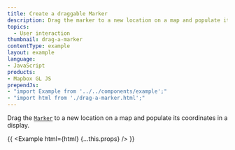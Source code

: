 ```yaml
---
title: Create a draggable Marker
description: Drag the marker to a new location on a map and populate its coordinates in a display.
topics:
  - User interaction
thumbnail: drag-a-marker
contentType: example
layout: example
language:
- JavaScript
products:
- Mapbox GL JS
prependJs:
- "import Example from '../../components/example';"
- "import html from './drag-a-marker.html';"
---
```


Drag the [`Marker`](/mapbox-gl-js/api/markers/#marker) to a new location on a map and populate its coordinates in a display.

{{ <Example html={html} {...this.props} /> }}
